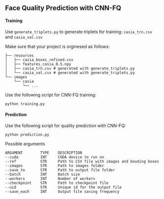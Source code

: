 ## Face Quality Prediction with CNN-FQ

#### Training

Use ```generate_triplets.py``` to generate triplets for training: ```casia_trn.csv``` and ```casia_val.csv``` 

Make sure that your project is orginesed as follows:

``` Shell
├── resources
│   ├── casia_boxes_refined.csv
│   ├── features_casia_0.5.npy
│   ├── casia_trn.csv # generated with generate_triplets.py
│   └── casia_val.csv # generated with generate_triplets.py
└── images
    └── casia
        └── ...
```

Use the following script for CNN-FQ training:

``` Shell
python training.py
```

#### Prediction

Use the following script for quality prediction with CNN-FQ:

``` Shell
python prediction.py
```

Possible arguments
```
ARGUMENT        TYPE    DESCRIPTION
--cuda          INT     CUDA device to run on
--ref           STR     Path to CSV file with images and bouding boxes
--images        STR     Path to images folder
--save_to       STR     Path to output file folder 
--batch         INT     Batch size 
--workers       INT     Number of workers
--checkpoint    STR     Path to checkpoint file
--uid           STR     Unique id for the output file
--save_each     INT     Output file saving frequency
```